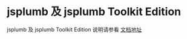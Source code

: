 # jsplumb 及 jsplumb Toolkit Edition

jsplumb 及 jsplumb Toolkit Edition 说明请参看 [文档地址](https://xubaoshi.github.io/2019/12/12/jsplumb/)